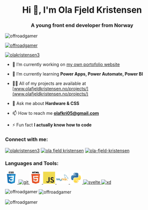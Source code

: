 <h1 align="center">Hi 👋, I'm Ola Fjeld Kristensen</h1>
<h3 align="center">A young front end developer from Norway</h3>

<p align="left"> <img src="https://komarev.com/ghpvc/?username=offroadgamer&label=Profile%20views&color=0e75b6&style=flat" alt="offroadgamer" /> </p>

<p align="left"> <a href="https://github.com/ryo-ma/github-profile-trophy"><img src="https://github-profile-trophy.vercel.app/?username=offroadgamer" alt="offroadgamer" /></a> </p>

<p align="left"> <a href="https://twitter.com/olakristensen3" target="blank"><img src="https://img.shields.io/twitter/follow/olakristensen3?logo=twitter&style=for-the-badge" alt="olakristensen3" /></a> </p>

- 🔭 I’m currently working on [my own portofolio website](www.olafjeldkristensen.no)

- 🌱 I’m currently learning **Power Apps, Power Automate, Power BI**

- 👨‍💻 All of my projects are available at [www.olafjeldkristensen.no/projects/](www.olafjeldkristensen.no/projects/)

- 💬 Ask me about **Hardware & CSS**

- 📫 How to reach me **olafkri05@gmail.com**

- ⚡ Fun fact **I actually know how to code**

<h3 align="left">Connect with me:</h3>
<p align="left">
<a href="https://twitter.com/olakristensen3" target="blank"><img align="center" src="https://raw.githubusercontent.com/rahuldkjain/github-profile-readme-generator/master/src/images/icons/Social/twitter.svg" alt="olakristensen3" height="30" width="40" /></a>
<a href="https://linkedin.com/in/ola fjeld kristensen" target="blank"><img align="center" src="https://raw.githubusercontent.com/rahuldkjain/github-profile-readme-generator/master/src/images/icons/Social/linked-in-alt.svg" alt="ola fjeld kristensen" height="30" width="40" /></a>
<a href="https://stackoverflow.com/users/ola-fjeld-kristensen" target="blank"><img align="center" src="https://raw.githubusercontent.com/rahuldkjain/github-profile-readme-generator/master/src/images/icons/Social/stack-overflow.svg" alt="ola-fjeld-kristensen" height="30" width="40" /></a>
</p>

<h3 align="left">Languages and Tools:</h3>
<p align="left"> <a href="https://www.w3schools.com/css/" target="_blank" rel="noreferrer"> <img src="https://raw.githubusercontent.com/devicons/devicon/master/icons/css3/css3-original-wordmark.svg" alt="css3" width="40" height="40"/> </a> <a href="https://git-scm.com/" target="_blank" rel="noreferrer"> <img src="https://www.vectorlogo.zone/logos/git-scm/git-scm-icon.svg" alt="git" width="40" height="40"/> </a> <a href="https://www.w3.org/html/" target="_blank" rel="noreferrer"> <img src="https://raw.githubusercontent.com/devicons/devicon/master/icons/html5/html5-original-wordmark.svg" alt="html5" width="40" height="40"/> </a> <a href="https://developer.mozilla.org/en-US/docs/Web/JavaScript" target="_blank" rel="noreferrer"> <img src="https://raw.githubusercontent.com/devicons/devicon/master/icons/javascript/javascript-original.svg" alt="javascript" width="40" height="40"/> </a> <a href="https://www.mysql.com/" target="_blank" rel="noreferrer"> <img src="https://raw.githubusercontent.com/devicons/devicon/master/icons/mysql/mysql-original-wordmark.svg" alt="mysql" width="40" height="40"/> </a> <a href="https://www.python.org" target="_blank" rel="noreferrer"> <img src="https://raw.githubusercontent.com/devicons/devicon/master/icons/python/python-original.svg" alt="python" width="40" height="40"/> </a> <a href="https://svelte.dev" target="_blank" rel="noreferrer"> <img src="https://upload.wikimedia.org/wikipedia/commons/1/1b/Svelte_Logo.svg" alt="svelte" width="40" height="40"/> </a> <a href="https://www.adobe.com/products/xd.html" target="_blank" rel="noreferrer"> <img src="https://cdn.worldvectorlogo.com/logos/adobe-xd.svg" alt="xd" width="40" height="40"/> </a> </p>

<p><img align="left" src="https://github-readme-stats.vercel.app/api/top-langs?username=offroadgamer&show_icons=true&locale=en&layout=compact" alt="offroadgamer" /></p>

<p>&nbsp;<img align="center" src="https://github-readme-stats.vercel.app/api?username=offroadgamer&show_icons=true&locale=en" alt="offroadgamer" /></p>

<p><img align="center" src="https://github-readme-streak-stats.herokuapp.com/?user=offroadgamer&" alt="offroadgamer" /></p>

